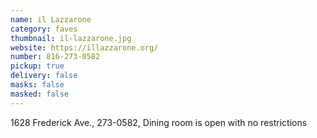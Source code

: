 ```yaml
---
name: il Lazzarone
category: faves
thumbnail: il-lazzarone.jpg
website: https://illazzarone.org/
number: 816-273-0582
pickup: true
delivery: false
masks: false
masked: false
---
```

1628 Frederick Ave., 273-0582, Dining room is open with no restrictions